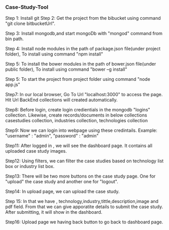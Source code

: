 ﻿### Case-Study-Tool

Step 1: Install git
Step 2: Get the project from the bibucket using command "git clone bitbucketUrl".

Step 3: Install mongodb,and start mongoDb with "mongod" command from bin path.

Step 4: Install node modules in the path of package.json file(under project folder), 
		To install using command "npm install"

Step 5: To install the bower modules in the path of bower.json file(under public folder),
		To install using command "bower –g install"		

Step 5: To start the project from project folder using command "node app.js"

 
Step7:  In our local browser, Go To Url "localhost:3000" to access the page.
		Hit Url BackEnd collections will created automatically.

Step8:  Before login, create login credientials in the mongodb "logins" collection.
		Likewise, create records/documents in below collections
		casestudies collection,
		industries collection,
		technologies collection
 
Step9:  Now we can login into webpage using these credintails.
Example:
"username" : "admin",
"password" : "admin"

Step11: After logged in , we will see the dashboard page. It contains all uploaded case study images.

Step12: Using filters, we can filter the case studies based on technology list box or industry list box.

Step13:  There will be two more buttons on the case study page. One for "upload" the case study and another one for "logout".

Step14: In upload  page, we can upload the case study.

Step 15: In that we have , technology,industry,tittle,description,image and pdf field.
  From that we can give apporatite details to submit the case study.
  After submitting, it will show in the dashboard.
  
Step16: Upload page we having back button to go back to dashboard page.
